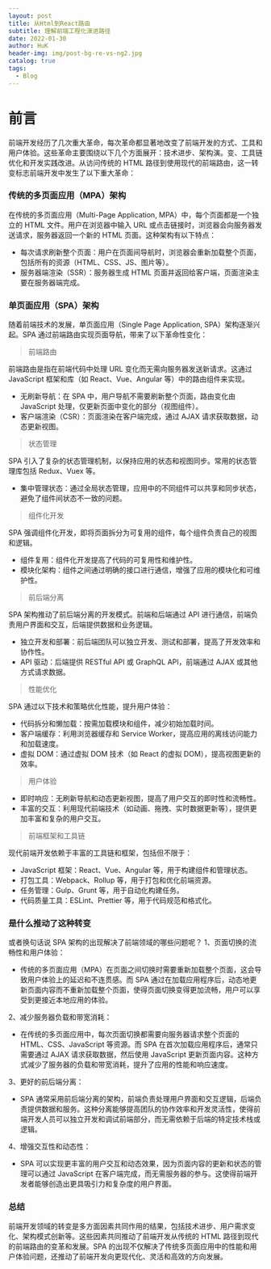 ```yaml
---
layout: post
title: 从Html到React路由
subtitle: 理解前端工程化演进路径
date: 2022-01-30
author: HuK
header-img: img/post-bg-re-vs-ng2.jpg
catalog: true
tags:
  - Blog
---
```


# 前言

前端开发经历了几次重大革命，每次革命都显著地改变了前端开发的方式、工具和用户体验。这些革命主要围绕以下几个方面展开：技术进步、架构演。变、工具链优化和开发实践改进。从访问传统的 HTML 路径到使用现代的前端路由，这一转变标志前端开发中发生了以下重大革命：

### 传统的多页面应用（MPA）架构

在传统的多页面应用（Multi-Page Application, MPA）中，每个页面都是一个独立的 HTML 文件。用户在浏览器中输入 URL 或点击链接时，浏览器会向服务器发送请求，服务器返回一个新的 HTML 页面。这种架构有以下特点：

- 每次请求刷新整个页面：用户在页面间导航时，浏览器会重新加载整个页面，包括所有的资源（HTML、CSS、JS、图片等）。
- 服务器端渲染（SSR）：服务器生成 HTML 页面并返回给客户端，页面渲染主要在服务器端完成。

### 单页面应用（SPA）架构

随着前端技术的发展，单页面应用（Single Page Application, SPA）架构逐渐兴起。SPA 通过前端路由实现页面导航，带来了以下革命性变化：

> 前端路由

前端路由是指在前端代码中处理 URL 变化而无需向服务器发送新请求。这通过 JavaScript 框架和库（如 React、Vue、Angular 等）中的路由组件来实现。

- 无刷新导航：在 SPA 中，用户导航不需要刷新整个页面，路由变化由 JavaScript 处理，仅更新页面中变化的部分（视图组件）。
- 客户端渲染（CSR）：页面渲染在客户端完成，通过 AJAX 请求获取数据，动态更新视图。

> 状态管理

SPA 引入了复杂的状态管理机制，以保持应用的状态和视图同步。常用的状态管理库包括 Redux、Vuex 等。

- 集中管理状态：通过全局状态管理，应用中的不同组件可以共享和同步状态，避免了组件间状态不一致的问题。

> 组件化开发

SPA 强调组件化开发，即将页面拆分为可复用的组件，每个组件负责自己的视图和逻辑。

- 组件复用：组件化开发提高了代码的可复用性和维护性。
- 模块化架构：组件之间通过明确的接口进行通信，增强了应用的模块化和可维护性。

> 前后端分离

SPA 架构推动了前后端分离的开发模式。前端和后端通过 API 进行通信，前端负责用户界面和交互，后端提供数据和业务逻辑。

- 独立开发和部署：前后端团队可以独立开发、测试和部署，提高了开发效率和协作性。
- API 驱动：后端提供 RESTful API 或 GraphQL API，前端通过 AJAX 或其他方式请求数据。

> 性能优化

SPA 通过以下技术和策略优化性能，提升用户体验：

- 代码拆分和懒加载：按需加载模块和组件，减少初始加载时间。
- 客户端缓存：利用浏览器缓存和 Service Worker，提高应用的离线访问能力和加载速度。
- 虚拟 DOM：通过虚拟 DOM 技术（如 React 的虚拟 DOM），提高视图更新的效率。

> 用户体验

- 即时响应：无刷新导航和动态更新视图，提高了用户交互的即时性和流畅性。
- 丰富的交互：利用现代前端技术（如动画、拖拽、实时数据更新等），提供更加丰富和复杂的用户交互。

> 前端框架和工具链

现代前端开发依赖于丰富的工具链和框架，包括但不限于：

- JavaScript 框架：React、Vue、Angular 等，用于构建组件和管理状态。
- 打包工具：Webpack、Rollup 等，用于打包和优化前端资源。
- 任务管理：Gulp、Grunt 等，用于自动化构建任务。
- 代码质量工具：ESLint、Prettier 等，用于代码规范和格式化。

### 是什么推动了这种转变

或者换句话说 SPA 架构的出现解决了前端领域的哪些问题呢？
1、页面切换的流畅性和用户体验：

- 传统的多页面应用（MPA）在页面之间切换时需要重新加载整个页面，这会导致用户体验上的延迟和不连贯感。而 SPA 通过在加载应用程序后，动态地更新页面内容而不重新加载整个页面，使得页面切换变得更加流畅，用户可以享受到更接近本地应用的体验。

2、减少服务器负载和带宽消耗：

- 在传统的多页面应用中，每次页面切换都需要向服务器请求整个页面的 HTML、CSS、JavaScript 等资源。而 SPA 在首次加载应用程序后，通常只需要通过 AJAX 请求获取数据，然后使用 JavaScript 更新页面内容。这种方式减少了服务器的负载和带宽消耗，提升了应用的性能和响应速度。

3、更好的前后端分离：

- SPA 通常采用前后端分离的架构，前端负责处理用户界面和交互逻辑，后端负责提供数据和服务。这种分离能够提高团队的协作效率和开发灵活性，使得前端开发人员可以独立开发和调试前端部分，而无需依赖于后端的特定技术栈或逻辑。

4、增强交互性和动态性：

- SPA 可以实现更丰富的用户交互和动态效果，因为页面内容的更新和状态的管理可以通过 JavaScript 在客户端完成，而无需服务器的参与。这使得前端开发者能够创造出更具吸引力和复杂度的用户界面。

### 总结

前端开发领域的转变是多方面因素共同作用的结果，包括技术进步、用户需求变化、架构模式创新等。这些因素共同推动了前端开发从传统的 HTML 路径到现代的前端路由的变革和发展。SPA 的出现不仅解决了传统多页面应用中的性能和用户体验问题，还推动了前端开发向更现代化、灵活和高效的方向发展。
